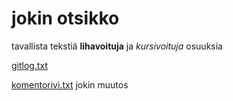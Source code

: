 # jokin otsikko
tavallista tekstiä
**lihavoituja**
ja *kursivoituja*
osuuksia

[gitlog.txt](https://github.com/Joacim-S/ot-harjoitustyo/blob/master/laskarit/viikko1/gitlog.txt)

[komentorivi.txt](https://github.com/Joacim-S/ot-harjoitustyo/blob/master/laskarit/viikko1/komentorivil.txt)
jokin muutos
